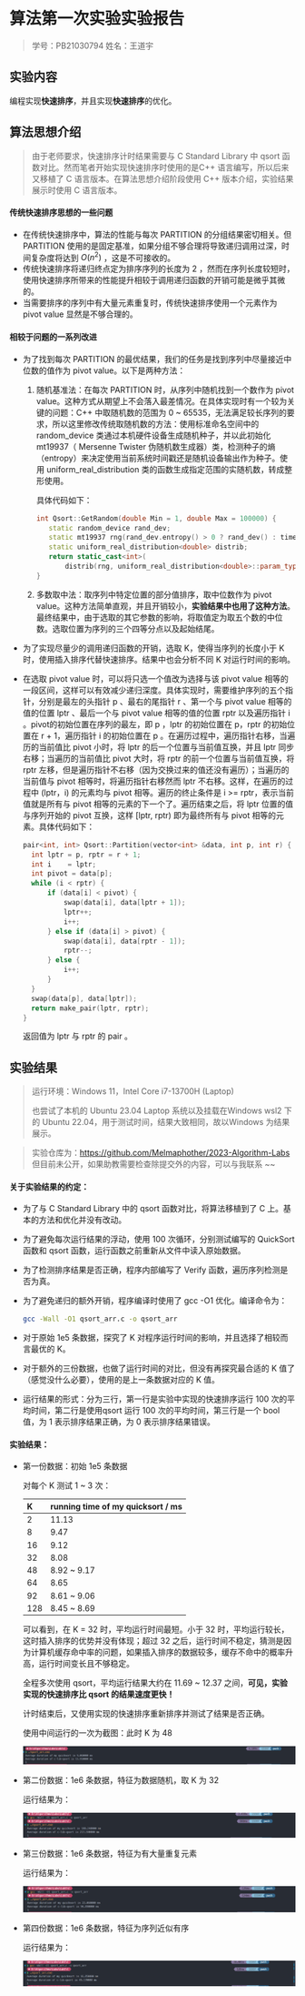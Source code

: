 # 算法第一次实验实验报告

> 学号：PB21030794             姓名：王道宇

## 实验内容

编程实现**快速排序**，并且实现**快速排序**的优化。

## 算法思想介绍

> 由于老师要求，快速排序计时结果需要与 C Standard Library 中 qsort 函数对比。然而笔者开始实现快速排序时使用的是C++ 语言编写，所以后来又移植了 C 语言版本。在算法思想介绍阶段使用 C++ 版本介绍，实验结果展示时使用 C 语言版本。

#### 传统快速排序思想的一些问题

- 在传统快速排序中，算法的性能与每次 PARTITION 的分组结果密切相关。但 PARTITION 使用的是固定基准，如果分组不够合理将导致递归调用过深，时间复杂度将达到 $O(n^2)$ ，这是不可接收的。
- 传统快速排序将递归终点定为排序序列的长度为 2 ，然而在序列长度较短时，使用快速排序所带来的性能提升相较于调用递归函数的开销可能是微乎其微的。
- 当需要排序的序列中有大量元素重复时，传统快速排序使用一个元素作为 pivot value 显然是不够合理的。

#### 相较于问题的一系列改进

- 为了找到每次 PARTITION 的最优结果，我们的任务是找到序列中尽量接近中位数的值作为 pivot value。以下是两种方法：

  1. 随机基准法：在每次 PARTITION 时，从序列中随机找到一个数作为 pivot value。这种方式从期望上不会落入最差情况。在具体实现时有一个较为关键的问题：C++ 中取随机数的范围为 0 ~ 65535，无法满足较长序列的要求，所以这里修改传统取随机数的方法：使用标准命名空间中的 random_device 类通过本机硬件设备生成随机种子，并以此初始化 mt19937（ Mersenne Twister 伪随机数生成器）类，检测种子的熵（entropy）来决定使用当前系统时间戳还是随机设备输出作为种子。使用 uniform_real_distribution 类的函数生成指定范围的实随机数，转成整形使用。

     具体代码如下：

     ```cpp
     int Qsort::GetRandom(double Min = 1, double Max = 100000) {
     	static random_device rand_dev;
     	static mt19937 rng(rand_dev.entropy() > 0 ? rand_dev() : time(nullptr));
     	static uniform_real_distribution<double> distrib;
     	return static_cast<int>(
     		distrib(rng, uniform_real_distribution<double>::param_type{Min, Max}));
     }
     
     ```

  2. 多数取中法：取序列中特定位置的部分值排序，取中位数作为 pivot value。这种方法简单直观，并且开销较小，**实验结果中也用了这种方法**。最终结果中，由于选取的其它参数的影响，将取值定为取五个数的中位数。选取位置为序列的三个四等分点以及起始结尾。

- 为了实现尽量少的调用递归函数的开销，选取 K，使得当序列的长度小于 K 时，使用插入排序代替快速排序。结果中也会分析不同 K 对运行时间的影响。

- 在选取 pivot value 时，可以将只选一个值改为选择与该 pivot value 相等的一段区间，这样可以有效减少递归深度。具体实现时，需要维护序列的五个指针，分别是最左的头指针 p 、最右的尾指针 r 、第一个与 pivot value 相等的值的位置 lptr 、最后一个与 pivot value 相等的值的位置 rptr 以及遍历指针 i 。pivot的初始位置在序列的最左，即 p ，lptr 的初始位置在 p，rptr 的初始位置在 r + 1，遍历指针 i 的初始位置在 p 。在遍历过程中，遍历指针右移，当遍历的当前值比 pivot 小时，将 lptr 的后一个位置与当前值互换，并且 lptr 同步右移；当遍历的当前值比 pivot 大时，将 rptr 的前一个位置与当前值互换，将 rptr 左移，但是遍历指针不右移（因为交换过来的值还没有遍历）；当遍历的当前值与 pivot 相等时，将遍历指针右移然而 lptr 不右移。这样，在遍历的过程中 (lptr，i) 的元素均与 pivot 相等。遍历的终止条件是 i >= rptr，表示当前值就是所有与 pivot 相等的元素的下一个了。遍历结束之后，将 lptr 位置的值与序列开始的 pivot 互换，这样 [lptr, rptr) 即为最终所有与 pivot 相等的元素。具体代码如下：

  ```cpp
  pair<int, int> Qsort::Partition(vector<int> &data, int p, int r) {
  	int lptr = p, rptr = r + 1;
  	int i	 = lptr;
  	int pivot = data[p];
  	while (i < rptr) {
  		if (data[i] < pivot) {
  			swap(data[i], data[lptr + 1]);
  			lptr++;
  			i++;
  		} else if (data[i] > pivot) {
  			swap(data[i], data[rptr - 1]);
  			rptr--;
  		} else {
  			i++;
  		}
  	}
  	swap(data[p], data[lptr]);
  	return make_pair(lptr, rptr);
  }
  ```

  返回值为 lptr 与 rptr 的 pair 。

## 实验结果

> 运行环境：Windows 11，Intel Core i7-13700H (Laptop)
>
> 也尝试了本机的 Ubuntu 23.04 Laptop 系统以及挂载在Windows wsl2 下的 Ubuntu 22.04，用于测试时间，结果大致相同，故以Windows 为结果展示。

> 实验仓库为：https://github.com/Melmaphother/2023-Algorithm-Labs  但目前未公开，如果助教需要检查除提交外的内容，可以与我联系 ~~

#### 关于实验结果的约定：

- 为了与 C Standard Library 中的 qsort 函数对比，将算法移植到了 C 上。基本的方法和优化并没有改动。

- 为了避免每次运行结果的浮动，使用 100 次循环，分别测试编写的 QuickSort 函数和 qsort 函数，运行函数之前重新从文件中读入原始数据。

- 为了检测排序结果是否正确，程序内部编写了 Verify 函数，遍历序列检测是否为真。

- 为了避免递归的额外开销，程序编译时使用了 gcc -O1 优化。编译命令为：

  ```bash
  gcc -Wall -O1 qsort_arr.c -o qsort_arr
  ```

- 对于原始 1e5 条数据，探究了 K 对程序运行时间的影响，并且选择了相较而言最优的 K。

- 对于额外的三份数据，也做了运行时间的对比，但没有再探究最合适的 K 值了（感觉没什么必要），使用的是上一条数据对应的 K 值。

- 运行结果的形式：分为三行，第一行是实验中实现的快速排序运行 100 次的平均时间，第二行是使用qsort 运行 100 次的平均时间，第三行是一个 bool 值，为 1 表示排序结果正确，为 0 表示排序结果错误。

#### 实验结果：

- 第一份数据：初始 1e5 条数据

  对每个 K 测试 1 ~ 3 次：

  | K    | running time of my quicksort / ms |
  | ---- | --------------------------------- |
  | 2    | 11.13                             |
  | 8    | 9.47                              |
  | 16   | 9.12                              |
  | 32   | 8.08                              |
  | 48   | 8.92 ~ 9.17                       |
  | 64   | 8.65                              |
  | 92   | 8.61 ~ 9.06                       |
  | 128  | 8.45 ~ 8.69                       |

  可以看到，在 K = 32 时，平均运行时间最短。小于 32 时，平均运行较长，这时插入排序的优势并没有体现；超过 32 之后，运行时间不稳定，猜测是因为计算机缓存命中率的问题，如果插入排序的数据较多，缓存不命中的概率升高，运行时间变长且不够稳定。

  全程多次使用 qsort，平均运行结果大约在 11.69 ~ 12.37 之间，**可见，实验实现的快速排序比 qsort 的结果速度更快！**

  计时结束后，又使用实现的快速排序重新排序并测试了结果是否正确。

  使用中间运行的一次为截图：此时 K 为 48

  ![](assets/1.png)

- 第二份数据：1e6 条数据，特征为数据随机，取 K 为 32

  运行结果为：

  ![](assets/2.png)

- 第三份数据：1e6 条数据，特征为有大量重复元素

  运行结果为：

  ![](assets/3.png)

- 第四份数据：1e6 条数据，特征为序列近似有序

  运行结果为：

  ![](assets/4.png)